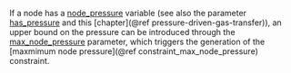 If a node has a [node\_pressure](@ref) variable (see also the parameter [has\_pressure](@ref) and this [chapter](@ref pressure-driven-gas-transfer)),
an upper bound on the pressure can be introduced through the [max\_node\_pressure](@ref) parameter, which triggers the generation of the [maxmimum node pressure](@ref constraint_max_node_pressure) constraint.
